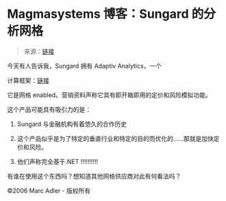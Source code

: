 <!--yml

分类：未分类

日期：2024-05-18 05:17:43

-->

# Magmasystems 博客：Sungard 的分析网格

> 来源：[链接](http://magmasystems.blogspot.com/2006/10/sungards-grid-for-analytics.html#0001-01-01)

今天有人告诉我，Sungard 拥有 Adaptiv Analytics，一个

计算框架：[链接](http://www.sungard.com/adaptiv/solutions/adaptivanalytics.htm)

它是网格 enabled。营销资料声称它具有即开箱即用的定价和风险模拟功能。

这个产品可能具有吸引力的是：

1) Sungard 与金融机构有着悠久的合作历史

2) 这个产品似乎是为了特定的垂直行业和特定的目的而优化的……那就是加快定价和风险。

3) 他们声称完全基于.NET !!!!!!!!!!

有谁在使用这个东西吗？想知道其他网格供应商对此有何看法吗？

©2006 Marc Adler - 版权所有
